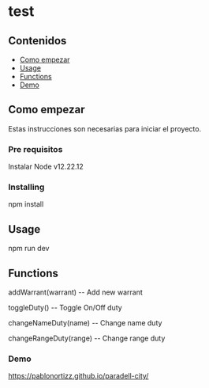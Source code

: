 # test

## Contenidos

- [Como empezar](#getting_started)
- [Usage](#usage)
- [Functions](#functions)
- [Demo](#demo)

## Como empezar <a name = "getting_started"></a>

Estas instrucciones son necesarias para iniciar el proyecto.

### Pre requisitos

Instalar Node v12.22.12

### Installing

npm install

## Usage <a name = "usage"></a>

npm run dev

## Functions <a name = "functions"></a>

addWarrant(warrant) -- Add new warrant

toggleDuty() -- Toggle On/Off duty

changeNameDuty(name) -- Change name duty

changeRangeDuty(range) -- Change range duty

### Demo

https://pablonortizz.github.io/paradell-city/
